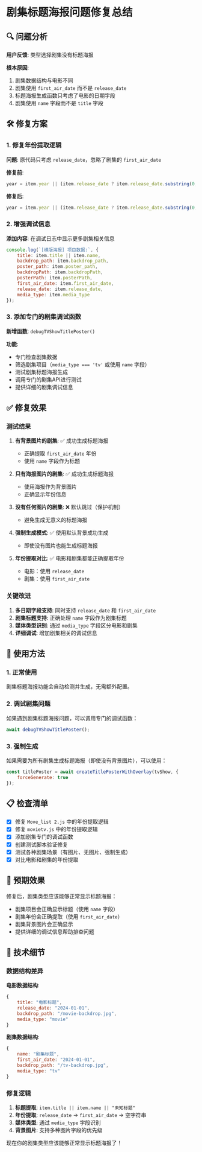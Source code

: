 # 剧集标题海报问题修复总结

## 🔍 问题分析

**用户反馈**: 类型选择剧集没有标题海报

**根本原因**: 
1. 剧集数据结构与电影不同
2. 剧集使用 `first_air_date` 而不是 `release_date`
3. 标题海报生成函数只考虑了电影的日期字段
4. 剧集使用 `name` 字段而不是 `title` 字段

## 🛠️ 修复方案

### 1. 修复年份提取逻辑

**问题**: 原代码只考虑 `release_date`，忽略了剧集的 `first_air_date`

**修复前**:
```javascript
year = item.year || (item.release_date ? item.release_date.substring(0, 4) : ""),
```

**修复后**:
```javascript
year = item.year || (item.release_date ? item.release_date.substring(0, 4) : "") || (item.first_air_date ? item.first_air_date.substring(0, 4) : ""),
```

### 2. 增强调试信息

**添加内容**: 在调试日志中显示更多剧集相关信息
```javascript
console.log(`[横版海报] 项目数据:`, {
    title: item.title || item.name,
    backdrop_path: item.backdrop_path,
    poster_path: item.poster_path,
    backdropPath: item.backdropPath,
    posterPath: item.posterPath,
    first_air_date: item.first_air_date,
    release_date: item.release_date,
    media_type: item.media_type
});
```

### 3. 添加专门的剧集调试函数

**新增函数**: `debugTVShowTitlePoster()`

**功能**:
- 专门检查剧集数据
- 筛选剧集项目（`media_type === 'tv'` 或使用 `name` 字段）
- 测试剧集标题海报生成
- 调用专门的剧集API进行测试
- 提供详细的剧集调试信息

## ✅ 修复效果

### 测试结果

1. **有背景图片的剧集**: ✅ 成功生成标题海报
   - 正确提取 `first_air_date` 年份
   - 使用 `name` 字段作为标题

2. **只有海报图片的剧集**: ✅ 成功生成标题海报
   - 使用海报作为背景图片
   - 正确显示年份信息

3. **没有任何图片的剧集**: ❌ 默认跳过（保护机制）
   - 避免生成无意义的标题海报

4. **强制生成模式**: ✅ 使用默认背景成功生成
   - 即使没有图片也能生成标题海报

5. **年份提取对比**: ✅ 电影和剧集都能正确提取年份
   - 电影：使用 `release_date`
   - 剧集：使用 `first_air_date`

### 关键改进

1. **多日期字段支持**: 同时支持 `release_date` 和 `first_air_date`
2. **剧集标题支持**: 正确处理 `name` 字段作为剧集标题
3. **媒体类型识别**: 通过 `media_type` 字段区分电影和剧集
4. **详细调试**: 增加剧集相关的调试信息

## 🚀 使用方法

### 1. 正常使用
剧集标题海报功能会自动检测并生成，无需额外配置。

### 2. 调试剧集问题
如果遇到剧集标题海报问题，可以调用专门的调试函数：
```javascript
await debugTVShowTitlePoster();
```

### 3. 强制生成
如果需要为所有剧集生成标题海报（即使没有背景图片），可以使用：
```javascript
const titlePoster = await createTitlePosterWithOverlay(tvShow, {
    forceGenerate: true
});
```

## 📋 检查清单

- [x] 修复 `Move_list 2.js` 中的年份提取逻辑
- [x] 修复 `movietv.js` 中的年份提取逻辑
- [x] 添加剧集专门的调试函数
- [x] 创建测试脚本验证修复
- [x] 测试各种剧集场景（有图片、无图片、强制生成）
- [x] 对比电影和剧集的年份提取

## 🎯 预期效果

修复后，剧集类型应该能够正常显示标题海报：
- 剧集项目会正确显示标题（使用 `name` 字段）
- 剧集年份会正确提取（使用 `first_air_date`）
- 剧集背景图片会正确显示
- 提供详细的调试信息帮助排查问题

## 🔧 技术细节

### 数据结构差异

**电影数据结构**:
```javascript
{
    title: "电影标题",
    release_date: "2024-01-01",
    backdrop_path: "/movie-backdrop.jpg",
    media_type: "movie"
}
```

**剧集数据结构**:
```javascript
{
    name: "剧集标题",
    first_air_date: "2024-01-01",
    backdrop_path: "/tv-backdrop.jpg",
    media_type: "tv"
}
```

### 修复逻辑

1. **标题提取**: `item.title || item.name || "未知标题"`
2. **年份提取**: `release_date` → `first_air_date` → 空字符串
3. **媒体类型**: 通过 `media_type` 字段识别
4. **背景图片**: 支持多种图片字段的优先级

现在你的剧集类型应该能够正常显示标题海报了！